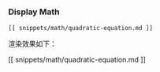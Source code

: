 ### Display Math


```
[[ snippets/math/quadratic-equation.md ]]
```
渲染效果如下：

[[ snippets/math/quadratic-equation.md ]]